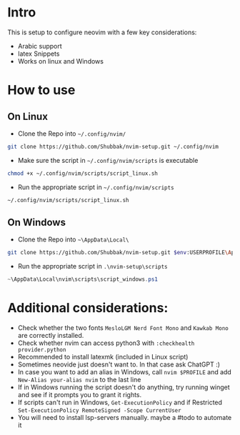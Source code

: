 # Intro
This is setup to configure neovim with a few key considerations:
+ Arabic support
+ latex Snippets
+ Works on linux and Windows

# How to use
## On Linux
+ Clone the Repo into `~/.config/nvim/`
```bash
git clone https://github.com/Shubbak/nvim-setup.git ~/.config/nvim
```
+ Make sure the script in `~/.config/nvim/scripts` is executable
```bash
chmod +x ~/.config/nvim/scripts/script_linux.sh
```
+ Run the appropriate script in `~/.config/nvim/scripts`
```bash
~/.config/nvim/scripts/script_linux.sh
``` 

## On Windows
+ Clone the Repo into `~\AppData\Local\`
```bash
git clone https://github.com/Shubbak/nvim-setup.git $env:USERPROFILE\AppData\Local\nvim
```
+ Run the appropriate script in `.\nvim-setup\scripts`
```Powershell
~\AppData\Local\nvim\scripts\script_windows.ps1
```


# Additional considerations:
+ Check whether the two fonts `MesloLGM Nerd Font Mono` and `Kawkab Mono` are correctly installed.
+ Check whether nvim can access python3 with `:checkhealth provider.python`
+ Recommended to install latexmk (included in Linux script)
+ Sometimes neovide just doesn't want to. In that case ask ChatGPT :)
+ In case you want to add an alias in Windows, call `nvim $PROFILE` and add `New-Alias your-alias nvim` to the last line
+ If in Windows running the script doesn't do anything, try running winget and see if it prompts you to grant it rights.
+ If scripts can't run in Windows, `Get-ExecutionPolicy` and if Restricted `Set-ExecutionPolicy RemoteSigned -Scope CurrentUser`
+ You will need to install lsp-servers manually. maybe a #todo to automate it
